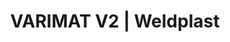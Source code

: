 ---
Link: "file:/Users/vinayakpatel/Downloads/www.weldplast.cz/varimat-v2"
product_name: "VARIMAT V240 mm, 400 V / 5700 W, 16A-5P, včetně boxu"
product_id: "Obj. číslo:137.821"
title: "VARIMAT V2 | Weldplast"
product_desc: "Leister VARIMAT V2 je vhodný pro svařování střešních fólií z PVC, TPO, ECB, EPDM a CSPE přeplátováním. Jedná se o zdokonalenou verzi léty osvědčeného Leister VARIMATU V, který poprvé spatřil světlo světa již v roce 1999. Při vyvíjení nového Leister VARIMATU V2 byl kladen důraz především na rychlost přístroje. Díky výkonnému bezuhlíkovému motoru a nové patentované svařovací trysce je s novým VARIMATEM V2 možné svařovat rychlostí až 8 m/min.Rychlost svařování až 8 m/min (podle materiálu), rychlost pojezdu až 12m/minNastavitelná vodicí tyčBezuhlíkový motor sníží servisní náklady – už žádné vyměňování uhlíků!Displej s ovládáním Leister e-Drive umožňuje zobrazení přednastavených a uložených parametrůDíky nové patentované gripové trysce již není potřeba TPO fólie před svařováním čistitUmožňuje svařování ve sklonu až 30°"
product_specs: "Značka konformity, Značka schválení, Třída ochrany I, NapětíV~400, PříkonW5700, Max. teplota°C620, Rychlostm/min0,7 - 12, Rozsah průtoku vzduchu%50 - 100, Rozměry (D x Š x V)mm640 x 430 x 330, Hmotnostkg35, Druh certifikaceCCA, Šířka svarumm40"
product_downloads: "SVAŘOVACÍ AUTOMATY - porovnání, výhody																								stáhnout																								, KATALOG PLOCHÉ STŘECHY																								stáhnout																								, VARIMAT V2 - přestavba na svařování solárních panelů																								stáhnout																								, VARIMAT V2 - produktový list																								stáhnout																								, VARIMAT V2 - manuál																								stáhnout																								"
href: "https://www.weldplast.cz/files/svarovaci-automaty-vyhody.pdf, https://www.weldplast.cz/files/svarovaci-automaty-vyhody.pdf, https://www.weldplast.cz/files/katalog-ploche-strechy-2018-05-el.pdf, https://www.weldplast.cz/files/katalog-ploche-strechy-2018-05-el.pdf, https://www.weldplast.cz/files/varimat-v2-prestavba-na-svarovani-solarnich-profilu.pdf, https://www.weldplast.cz/files/varimat-v2-prestavba-na-svarovani-solarnich-profilu.pdf, https://www.weldplast.cz/files/varimat-v2-produktovy-list-leister.pdf, https://www.weldplast.cz/files/varimat-v2-produktovy-list-leister.pdf, https://www.weldplast.cz/files/993-varimat-v2-manual-cz.pdf, https://www.weldplast.cz/files/993-varimat-v2-manual-cz.pdf"
accessories: "Prodlužovací kabel 15 mPUR, 3 x 2.5 mm2, 1 x 230 V EUProdlužovací kabel 15 mPUR, 5 x 2.5 mm2, 1 x 400 VBox pro VARIMAT720 x 470 x 450 mmSet pro bitumeny80 mm, 400 V / 6100 W (VARIMAT), BITUMAT B275 mm, 400 V / 50 Hz / 6700 W, 16A-5PBITUMAT B2100 mm, 230 V / 50 Hz / 6700 W, 32A-5PVARIMAT V240 mm, 230 V / 4600 W, 16A-5P, včetně boxu"
similar_products: "BITUMAT B275 mm, 400 V / 50 Hz / 6700 W, 16A-5PBITUMAT B2100 mm, 230 V / 50 Hz / 6700 W, 32A-5PVARIMAT V240 mm, 230 V / 4600 W, 16A-5P, včetně boxu"
---